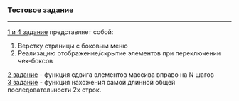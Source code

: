 ### Тестовое задание  
______________________________

[1 и 4 задание](https://github.com/MariaAddict/new-project/tree/main/src/1%20and%204) представляет собой:  
1. Верстку страницы с боковым меню  
4. Реализацию отображение/скрытие элементов при переключении чек-боксов  

[2 задание](https://github.com/MariaAddict/new-project/tree/main/src/2) - функция сдвига элементов массива вправо на N шагов     
[3 задание](https://github.com/MariaAddict/new-project/tree/main/src/3) - функция нахожения самой длинной общей последовательности 2х строк.
